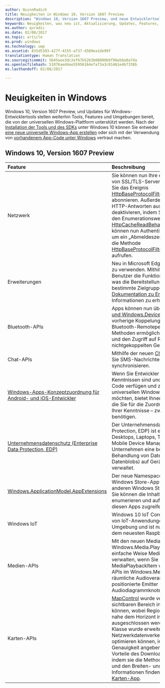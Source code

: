 ```yaml
---
author: QuinnRadich
title: Neuigkeiten in Windows 10, Version 1607 Preview
description: "Windows 10, Version 1607 Preview, und neue Entwicklertools stellen Werkzeuge, Features und Umgebungen zur Verfügung, die von der neuen universellen Windows-Plattform unterstützt werden."
keywords: Neuigkeiten, was neu ist, Aktualisierung, Updates, Features, neu, Windows 10 1607 Preview
ms.author: quradic
ms.date: 02/08/2017
ms.topic: article
ms.prod: windows
ms.technology: uwp
ms.assetid: 835d5393-427f-4155-a737-d509ea1de99f
translationtype: Human Translation
ms.sourcegitcommit: 5645eee3dc2ef67b5263b08800b0f96eb8a0a7da
ms.openlocfilehash: 51076aed4ae55956164efaf3a3c01461e4b7338b
ms.lasthandoff: 02/08/2017

---
```


# <a name="whats-new-in-windows"></a>Neuigkeiten in Windows

Windows 10, Version 1607 Preview, und Updates für Windows-Entwicklertools stellen weiterhin Tools, Features und Umgebungen bereit, die von der universellen Windows-Plattform unterstützt werden. Nach der [Installation der Tools und des SDKs](http://go.microsoft.com/fwlink/?LinkId=821431) unter Windows 10 können Sie entweder [eine neue universelle Windows-App erstellen](https://msdn.microsoft.com/library/windows/apps/bg124288) oder sich mit der Verwendung von [vorhandenem App-Code unter Windows](https://msdn.microsoft.com/library/windows/apps/mt238321) vertraut machen.

## <a name="windows-10-version-1607-preview"></a>Windows 10, Version 1607 Preview

Feature | Beschreibung
 :---- | :----
Netzwerk | Sie können nun Ihre eigene angepasste Validierung von SSL/TLS-Serverzertifikaten bereitstellen, indem Sie das Ereignis [HttpBaseProtocolFilter.ServerCustomValidationRequest](https://msdn.microsoft.com/library/windows/apps/windows.web.http.filters.httpbaseprotocolfilter.aspx#_blank) abonnieren. Außerdem können Sie das Lesen von HTTP-Antworten aus dem Cache vollständig deaktivieren, indem Sie in einer HTTP-Anforderung den Enumerationswert [HttpCacheReadBehavior.NoCache](https://msdn.microsoft.com/library/windows/apps/windows.web.http.filters.httpcachereadbehavior.aspx#_blank) angeben. Sie können nun Authentifizierungsinformationen löschen, um ein „Abmeldeszenario“ zu ermöglichen, indem Sie die Methode [HttpBaseProtocolFilter.ClearAuthenticationCache](https://msdn.microsoft.com/library/windows/apps/windows.web.http.filters.httpbaseprotocolfilter.aspx#_blank) aufrufen.
Erweiterungen | Neu in Microsoft Edge ist die Fähigkeit, Erweiterungen zu verwenden. Mithilfe von Erweiterungen können Benutzer die Funktionen von Microsoft Edge erweitern, was die Bereitstellung von Nischenfunktionen für bestimmte Zielgruppen ermöglicht. Sehen Sie sich die [Dokumentation zu Erweiterungen](https://developer.microsoft.com/microsoft-edge/platform/documentation/extensions/#_blank) an, um weitere Informationen zu erhalten.
Bluetooth-APIs | Apps können nun über [Windows.Devices.Bluetooth und Windows.Devices.Bluetooth.Rfcomm](https://msdn.microsoft.com/library/windows/apps/windows.devices.bluetooth.aspx#_blank) ohne vorherige Koppelung auf RFCOMM-Dienste von Bluetooth-Remoteperipheriegeräten zugreifen. Neue Methoden ermöglichen Apps das Durchsuchen von und den Zugriff auf RFCOMM-Dienste auf nichtgekoppelten Geräten.
Chat-APIs | Mithilfe der neuen [ChatSyncManager](https://msdn.microsoft.com/library/windows/apps/mt414181.aspx#_blank)-Klasse können Sie SMS-Nachrichten in und aus der Cloud synchronisieren.
[Windows-Apps-Konzeptzuordnung für Android- und iOS-Entwickler](https://msdn.microsoft.com/windows/uwp/porting/android-ios-uwp-map#_blank) | Wenn Sie Entwickler mit Android- oder iOS-Kenntnissen sind und/oder über den entsprechenden Code verfügen und zu Windows 10 und zur universellen Windows-Plattform (UWP) wechseln möchten, bietet Ihnen dieser Artikel alle Informationen, die Sie für die Zuordnung der Plattformfeatures – und Ihrer Kenntnisse – zwischen den drei Plattformen benötigen.
[Unternehmensdatenschutz (Enterprise Data Protection, EDP)](https://msdn.microsoft.com/windows/uwp/enterprise/wip-hub) | Der Unternehmensdatenschutz (Enterprise Data Protection, EDP) ist ein Satz von Features auf Desktops, Laptops, Tablets und Smartphones für das Mobile Device Management (MDM). EDP bietet Unternehmen eine bessere Kontrolle über die Behandlung von Daten (Unternehmensdateien und Datenblobs) auf Geräten, die das Unternehmen verwaltet.
[Windows.ApplicationModel.AppExtensions](https://msdn.microsoft.com/library/windows/apps/windows.applicationmodel.appextensions.aspx#_blank) | Der neue Namespace AppExtensions ermöglicht Ihrer Windows Store-App das Hosten von Inhalten, die von anderen Windows Store-Apps bereitgestellt werden. Sie können die Inhalte dieser Apps ermitteln und enumerieren und auf schreibgeschützte Inhalte aus diesen Apps zugreifen.
Windows IoT | Windows 10 IoT Core ermöglicht Ihnen die Erstellung von IoT-Anwendungen in der vertrauten Windows-Umgebung und ist nun auf Raspberry Pi 3 verfügbar, dem neuesten Raspberry Pi-Board.
Medien-APIs | Mit den neuen MediaBreak-APIs im Windows.Media.Playback-Namespace können Sie auf einfache Weise Medienunterbrechungen planen und verwalten, wenn Sie Medien mit MediaSource und MediaPlaybackItem wiedergeben. Neue AudioGraph-APIs im Windows.Media.Audio-Namespace fügen eine räumliche Audioverarbeitung hinzu, mit der Sie 3D-positionierte Emitter und Listener zu Audiodiagrammknoten zuweisen können.
Karten-APIs | [MapControl](https://msdn.microsoft.com/library/windows/apps/windows.ui.xaml.controls.maps.mapcontrol.aspx#_blank) wurde verbessert, sodass Entwickler einen sichtbaren Bereich in der Nähe der Kamera abrufen können, wobei Regionen in großer Entfernung und nahe dem Horizont in besonders schrägen Ansichten ausgeschlossen werden. Die [MapLocationFinder](https://msdn.microsoft.com/library/windows/apps/windows.services.maps.maplocationfinder.aspx#_blank)-Klasse wurde erweitert, sodass Entwickler den Netzwerkdatenverkehr für das umgekehrte Geocoding optimieren können, indem sie die gewünschte Genauigkeit angeben. Entwickler können nun die Vorteile des Downloads von Offlinekarten nutzen, indem sie die Methode [LaunchUriAsync](https://msdn.microsoft.com/library/windows/apps/hh701480.aspx#_blank) verwenden und den Breiten- und Längengrad angeben. Weitere Informationen finden Sie unter [Starten der Windows-Karten-App](https://msdn.microsoft.com/windows/uwp/launch-resume/launch-maps-app#_blank).

